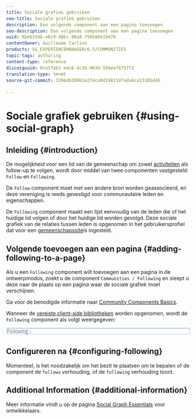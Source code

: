 ```yaml
---
title: Sociale grafiek gebruiken
seo-title: Sociale grafiek gebruiken
description: Een volgende component aan een pagina toevoegen
seo-description: Een volgende component aan een pagina toevoegen
uuid: 8be6334b-e6c9-40bc-90a8-750b98419470
contentOwner: Guillaume Carlino
products: SG_EXPERIENCEMANAGER/6.5/COMMUNITIES
topic-tags: authoring
content-type: reference
discoiquuid: 0ce57ab1-e4c6-4c38-963d-556eef8757f2
translation-type: tm+mt
source-git-commit: 3296db289b2e2f4ca0d1981597ada6ca1310bd46

---
```



# Sociale grafiek gebruiken {#using-social-graph}

## Inleiding {#introduction}

De mogelijkheid voor een lid van de gemeenschap om zowel [activiteiten](activities.md) als follow-up te volgen, wordt door middel van twee componenten vastgesteld: `Follow` en `Following`.

De `Follow` component moet met een andere bron worden geassocieerd, en deze vereniging is reeds gevestigd voor communautaire leden en eigenschappen.

De `Following` component maakt een lijst eenvoudig van de leden die of het huidige lid volgen of door het huidige lid worden gevolgd. Deze sociale grafiek van de relaties tussen leden is opgenomen in het gebruikersprofiel dat voor een [gemeenschapssite](overview.md#communitiessites)is ingesteld.

## Volgende toevoegen aan een pagina {#adding-following-to-a-page}

Als u een `Following` component wilt toevoegen aan een pagina in de ontwerpmodus, zoekt u de component `Communities / Following` en sleept u deze naar de plaats op een pagina waar de sociale grafiek moet verschijnen.

Ga voor de benodigde informatie naar [Community Components Basics](basics.md).

Wanneer de [vereiste client-side bibliotheken](essentials-socialgraph.md#essentials-for-client-side) worden opgenomen, wordt de `Following` component als volgt weergegeven:

![chlimage_1-447](assets/chlimage_1-447.png)

## Configureren na {#configuring-following}

Momenteel, is het noodzakelijk om het bezit te plaatsen om te bepalen of de component de `follows` verhouding, of de `following` verhouding toont.

## Additional Information {#additional-information}

Meer informatie vindt u op de pagina [Social Graph Essentials](essentials-socialgraph.md) voor ontwikkelaars.
